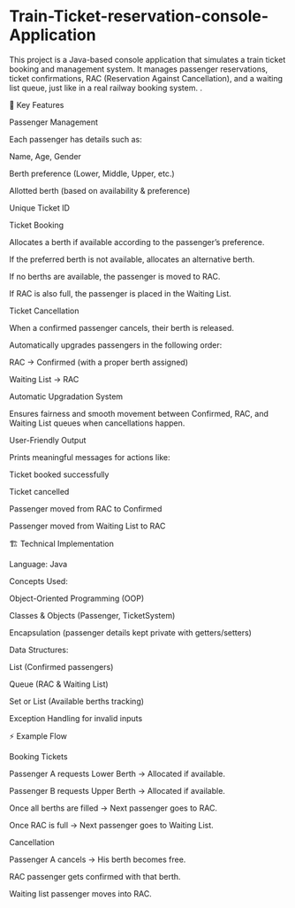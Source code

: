 # Train-Ticket-reservation-console-Application
This project is a Java-based console application that simulates a train ticket booking and management system. It manages passenger reservations, ticket confirmations, RAC (Reservation Against Cancellation), and a waiting list queue, just like in a real railway booking system.
.

🎯 Key Features

Passenger Management

Each passenger has details such as:

Name, Age, Gender

Berth preference (Lower, Middle, Upper, etc.)

Allotted berth (based on availability & preference)

Unique Ticket ID

Ticket Booking

Allocates a berth if available according to the passenger’s preference.

If the preferred berth is not available, allocates an alternative berth.

If no berths are available, the passenger is moved to RAC.

If RAC is also full, the passenger is placed in the Waiting List.

Ticket Cancellation

When a confirmed passenger cancels, their berth is released.

Automatically upgrades passengers in the following order:

RAC → Confirmed (with a proper berth assigned)

Waiting List → RAC

Automatic Upgradation System

Ensures fairness and smooth movement between Confirmed, RAC, and Waiting List queues when cancellations happen.

User-Friendly Output

Prints meaningful messages for actions like:

Ticket booked successfully

Ticket cancelled

Passenger moved from RAC to Confirmed

Passenger moved from Waiting List to RAC

🏗️ Technical Implementation

Language: Java

Concepts Used:

Object-Oriented Programming (OOP)

Classes & Objects (Passenger, TicketSystem)

Encapsulation (passenger details kept private with getters/setters)

Data Structures:

List (Confirmed passengers)

Queue (RAC & Waiting List)

Set or List (Available berths tracking)

Exception Handling for invalid inputs

⚡ Example Flow

Booking Tickets

Passenger A requests Lower Berth → Allocated if available.

Passenger B requests Upper Berth → Allocated if available.

Once all berths are filled → Next passenger goes to RAC.

Once RAC is full → Next passenger goes to Waiting List.

Cancellation

Passenger A cancels → His berth becomes free.

RAC passenger gets confirmed with that berth.

Waiting list passenger moves into RAC.
